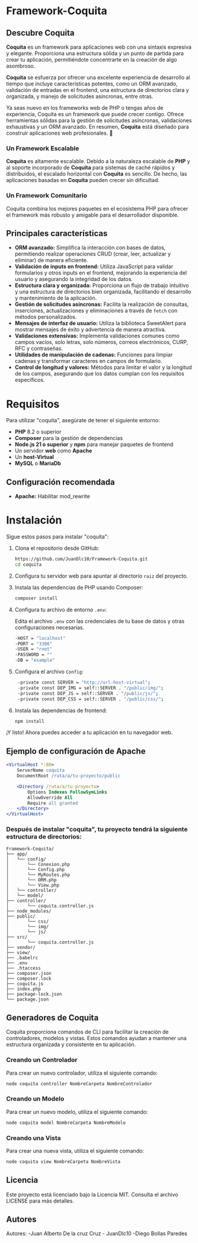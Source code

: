 # Framework-Coquita

## Descubre Coquita

**Coquita** es un framework para aplicaciones web con una sintaxis expresiva y elegante. Proporciona una estructura sólida y un punto de partida para crear tu aplicación, permitiéndote concentrarte en la creación de algo asombroso.

**Coquita** se esfuerza por ofrecer una excelente experiencia de desarrollo al tiempo que incluye características potentes, como un ORM avanzado, validación de entradas en el frontend, una estructura de directorios clara y organizada, y manejo de solicitudes asíncronas, entre otras.

Ya seas nuevo en los frameworks web de PHP o tengas años de experiencia, Coquita es un framework que puede crecer contigo. Ofrece herramientas sólidas para la gestión de solicitudes asíncronas, validaciones exhaustivas y un ORM avanzado. En resumen, **Coquita** está diseñado para construir aplicaciones web profesionales. 🚀


### Un Framework Escalable

**Coquita** es altamente escalable. Debido a la naturaleza escalable de **PHP** y al soporte incorporado de **Coquita** para sistemas de caché rápidos y distribuidos, el escalado horizontal con **Coquita** es sencillo. De hecho, las aplicaciones basadas en **Coquita** pueden crecer sin dificultad.

### Un Framework Comunitario

Coquita combina los mejores paquetes en el ecosistema PHP para ofrecer el framework más robusto y amigable para el desarrollador disponible.


## Principales características

- **ORM avanzado:** Simplifica la interacción con bases de datos, permitiendo realizar operaciones CRUD (crear, leer, actualizar y eliminar) de manera eficiente.
- **Validación de inputs en frontend:** Utiliza JavaScript para validar formularios y otros inputs en el frontend, mejorando la experiencia del usuario y asegurando la integridad de los datos.
- **Estructura clara y organizada:** Proporciona un flujo de trabajo intuitivo y una estructura de directorios bien organizada, facilitando el desarrollo y mantenimiento de la aplicación.
- **Gestión de solicitudes asíncronas:** Facilita la realización de consultas, inserciones, actualizaciones y eliminaciones a través de `fetch` con métodos personalizados.
- **Mensajes de interfaz de usuario:** Utiliza la biblioteca SweetAlert para mostrar mensajes de éxito y advertencia de manera atractiva.
- **Validaciones extensivas:** Implementa validaciones comunes como campos vacíos, solo letras, solo números, correos electrónicos, CURP, RFC y contraseñas.
- **Utilidades de manipulación de cadenas:** Funciones para limpiar cadenas y transformar caracteres en campos de formulario.
- **Control de longitud y valores:** Métodos para limitar el valor y la longitud de los campos, asegurando que los datos cumplan con los requisitos específicos.


# Requisitos

Para utilizar "coquita", asegúrate de tener el siguiente entorno:

- **PHP** 8.2 o superior
- **Composer** para la gestión de dependencias
- **Node.js 21 o superior** y **npm** para manejar paquetes de frontend
- Un servidor **web** como **Apache**
- Un **host-Virtual**
- **MySQL** o **MariaDb**


## Configuración recomendada
- **Apache:** Habilitar mod_rewrite
 
# Instalación

Sigue estos pasos para instalar "coquita":

1. Clona el repositorio desde GitHub:
    ```sh
    https://github.com/JuanDlc10/Framework-Coquita.git
    cd coquita
    ```
2. Configura tu servidor web para apuntar al directorio `raiz` del proyecto.
 
3. Instala las dependencias de PHP usando Composer:
    ```sh
    composer install
    ```

4. Configura tu archivo de entorno `.env`:
   
    Edita el archivo `.env` con las credenciales de tu base de datos y otras configuraciones necesarias.
   ```sh
   -HOST = "localhost"
   -PORT = "3306"
   -USER = "root"
   -PASSWORD = ""
   -DB = "example"
   ```
5. Configura el archivo `Config`:
   ```sh
    -private const SERVER = "http://url-host-virtual";
    -private const DEP_IMG = self::SERVER . "/public/img/";
    -private const DEP_JS = self::SERVER . "/public/js/";
    -private const DEP_CSS = self::SERVER . "/public/css/";
   ```
6. Instala las dependencias de frontend:
    ```sh
    npm install
    ```


¡Y listo! Ahora puedes acceder a tu aplicación en tu navegador web.

## Ejemplo de configuración de Apache
```apache
<VirtualHost *:80>
    ServerName coquita
    DocumentRoot /ruta/a/tu-proyecto/public

    <Directory /ruta/a/tu-proyecto>
        Options Indexes FollowSymLinks
        AllowOverride All
        Require all granted
    </Directory>
</VirtualHost>
```
### Después de instalar "coquita", tu proyecto tendrá la siguiente estructura de directorios:
```
Framework-Coquita/
├── app/
│   └── config/
│       └── Conexion.php
│       └── Config.php
│       └── MyRoutes.php
│       └── ORM.php
│       └── View.php
│   └── controller/  
│   └── model/
├── controller/
│       └── coquita.controller.js
├── node_modules/
├── public/
│       └── css/
│       └── img/
│       └── js/
├── src/
│       └── coquita.controller.js
├── vendor/
├── view/
├── .babelrc
├── .env
├── .htaccess
├── composer.json
├── composer.lock
├── coquita.js
├── index.php
├── package-lock.json
└── package.json
```
  
## Generadores de Coquita

Coquita proporciona comandos de CLI para facilitar la creación de controladores, modelos y vistas. Estos comandos ayudan a mantener una estructura organizada y consistente en tu aplicación.

### Creando un Controlador

Para crear un nuevo controlador, utiliza el siguiente comando:

```sh
node coquita controller NombreCarpeta NombreControlador
```
### Creando un Modelo

Para crear un nuevo modelo, utiliza el siguiente comando:

```sh
node coquita model NombreCarpeta NombreModelo
```
### Creando una Vista

Para crear una nueva vista, utiliza el siguiente comando:

```sh
node coquita view NombreCarpeta NombreVista
```
## Licencia
Este proyecto está licenciado bajo la Licencia MIT. Consulta el archivo LICENSE para más detalles.

## Autores

Autores: 
-Juan Alberto De la cruz Cruz - JuanDlc10 
-Diego Bollas Paredes
